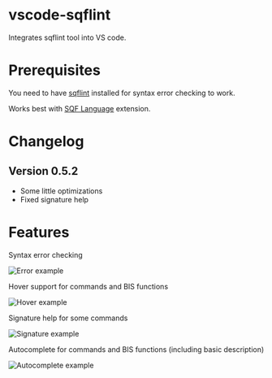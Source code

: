 # vscode-sqflint
Integrates sqflint tool into VS code.

# Prerequisites
You need to have [sqflint](https://github.com/SkaceKamen/sqflint/releases) installed for syntax error checking to work.

Works best with [SQF Language](https://marketplace.visualstudio.com/items?itemName=Armitxes.sqf) extension.

# Changelog
## Version 0.5.2

 * Some little optimizations
 * Fixed signature help

# Features

Syntax error checking

![Error example](http://sqflint.zipek.cz/images/sqflint-error.png)

Hover support for commands and BIS functions

![Hover example](http://sqflint.zipek.cz/images/sqflint-hover.png)

Signature help for some commands

![Signature example](http://sqflint.zipek.cz/images/sqflint-signature.png)

Autocomplete for commands and BIS functions (including basic description)

![Autocomplete example](http://sqflint.zipek.cz/images/sqflint-autocomplete.png)